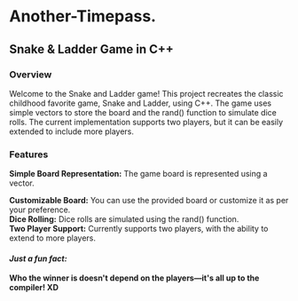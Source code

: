 <h1> Another-Timepass.</h1>
<h2> Snake &amp; Ladder Game in C++ </h2>

<h3>Overview</h3>
Welcome to the Snake and Ladder game! This project recreates the classic childhood favorite game, Snake and Ladder, using C++. The game uses simple vectors to store the board and the rand() function to simulate dice rolls. The current implementation supports two players, but it can be easily extended to include more players.

<h3>Features</h3>
<b>Simple Board Representation:</b> The game board is represented using a vector.


<b>Customizable Board:</b> You can use the provided board or customize it as per your preference.<br/>
<b>Dice Rolling:</b> Dice rolls are simulated using the rand() function.<br/>
<b>Two Player Support:</b> Currently supports two players, with the ability to extend to more players.

**<h4>*Just a fun fact:*</h4> Who the winner is doesn't depend on the players—it's all up to the compiler! XD**
